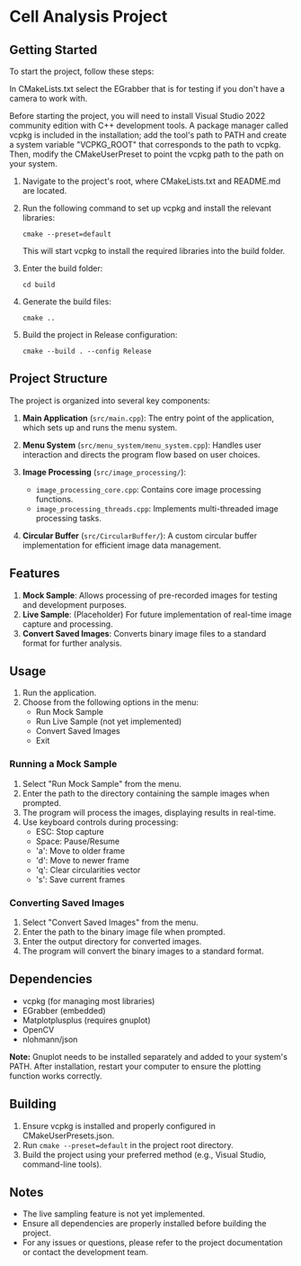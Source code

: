 # Cell Analysis Project

## Getting Started

To start the project, follow these steps:

In CMakeLists.txt select the EGrabber that is for testing if you don't have a camera to work with.

Before starting the project, you will need to install Visual Studio 2022 community edition with C++ development tools. A package manager called vcpkg is included in the installation; add the tool's path to PATH and create a system variable "VCPKG_ROOT" that corresponds to the path to vcpkg. Then, modify the CMakeUserPreset to point the vcpkg path to the path on your system.

1. Navigate to the project's root, where CMakeLists.txt and README.md are located.

2. Run the following command to set up vcpkg and install the relevant libraries:

   ```
   cmake --preset=default
   ```

   This will start vcpkg to install the required libraries into the build folder.

3. Enter the build folder:

   ```
   cd build
   ```

4. Generate the build files:

   ```
   cmake ..
   ```

5. Build the project in Release configuration:

   ```
   cmake --build . --config Release
   ```
## Project Structure

The project is organized into several key components:

1. **Main Application** (`src/main.cpp`): The entry point of the application, which sets up and runs the menu system.

2. **Menu System** (`src/menu_system/menu_system.cpp`): Handles user interaction and directs the program flow based on user choices.

3. **Image Processing** (`src/image_processing/`):
   - `image_processing_core.cpp`: Contains core image processing functions.
   - `image_processing_threads.cpp`: Implements multi-threaded image processing tasks.

4. **Circular Buffer** (`src/CircularBuffer/`): A custom circular buffer implementation for efficient image data management.

## Features

1. **Mock Sample**: Allows processing of pre-recorded images for testing and development purposes.
2. **Live Sample**: (Placeholder) For future implementation of real-time image capture and processing.
3. **Convert Saved Images**: Converts binary image files to a standard format for further analysis.

## Usage

1. Run the application.
2. Choose from the following options in the menu:
   - Run Mock Sample
   - Run Live Sample (not yet implemented)
   - Convert Saved Images
   - Exit

### Running a Mock Sample

1. Select "Run Mock Sample" from the menu.
2. Enter the path to the directory containing the sample images when prompted.
3. The program will process the images, displaying results in real-time.
4. Use keyboard controls during processing:
   - ESC: Stop capture
   - Space: Pause/Resume
   - 'a': Move to older frame
   - 'd': Move to newer frame
   - 'q': Clear circularities vector
   - 's': Save current frames

### Converting Saved Images

1. Select "Convert Saved Images" from the menu.
2. Enter the path to the binary image file when prompted.
3. Enter the output directory for converted images.
4. The program will convert the binary images to a standard format.

## Dependencies

- vcpkg (for managing most libraries)
- EGrabber (embedded)
- Matplotplusplus (requires gnuplot)
- OpenCV
- nlohmann/json

**Note:** Gnuplot needs to be installed separately and added to your system's PATH. After installation, restart your computer to ensure the plotting function works correctly.

## Building

1. Ensure vcpkg is installed and properly configured in CMakeUserPresets.json.
2. Run `cmake --preset=default` in the project root directory.
3. Build the project using your preferred method (e.g., Visual Studio, command-line tools).

## Notes

- The live sampling feature is not yet implemented.
- Ensure all dependencies are properly installed before building the project.
- For any issues or questions, please refer to the project documentation or contact the development team.

